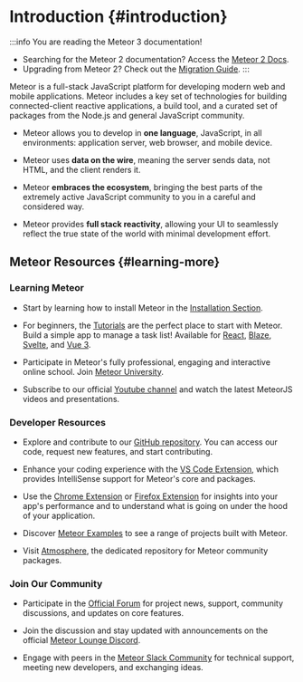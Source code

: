 



# Introduction {#introduction}

:::info You are reading the Meteor 3 documentation!

- Searching for the Meteor 2 documentation? Access the [Meteor 2 Docs](https://docs.meteor.com/).
- Upgrading from Meteor 2? Check out the [Migration Guide](https://v3-migration-docs.meteor.com/).
  :::

Meteor is a full-stack JavaScript platform for developing modern web and mobile applications. Meteor includes a key set of technologies for building connected-client reactive applications, a build tool, and a curated set of packages from the Node.js and general JavaScript community.

- Meteor allows you to develop in **one language**, JavaScript, in all environments: application server, web browser, and mobile device.

- Meteor uses **data on the wire**, meaning the server sends data, not HTML, and the client renders it.

- Meteor **embraces the ecosystem**, bringing the best parts of the extremely active JavaScript community to you in a careful and considered way.

- Meteor provides **full stack reactivity**, allowing your UI to seamlessly reflect the true state of the world with minimal development effort.

## Meteor Resources {#learning-more}

### Learning Meteor

- Start by learning how to install Meteor in the [Installation Section](/about/install.html).

- For beginners, the [Tutorials](https://www.meteor.com/developers/tutorials) are the perfect place to start with Meteor. Build a simple app to manage a task list! Available for [React](https://react-tutorial.meteor.com/), [Blaze](https://blaze-tutorial.meteor.com/), [Svelte](https://svelte-tutorial.meteor.com/), and [Vue 3](https://vue3-tutorial.meteor.com/).

- Participate in Meteor's fully professional, engaging and interactive online school. Join [Meteor University](https://university.meteor.com/).

- Subscribe to our official [Youtube channel](https://www.youtube.com/@meteorsoftware) and watch the latest MeteorJS videos and presentations.

### Developer Resources

- Explore and contribute to our [GitHub repository](https://github.com/meteor). You can access our code, request new features, and start contributing.

- Enhance your coding experience with the [VS Code Extension](https://marketplace.visualstudio.com/items?itemName=meteor-toolbox.meteor-toolbox), which provides IntelliSense support for Meteor's core and packages.

- Use the [Chrome Extension](https://chrome.google.com/webstore/detail/meteor-devtools-evolved/ibniinmoafhgbifjojidlagmggecmpgf) or [Firefox Extension](https://addons.mozilla.org/en-US/firefox/addon/meteor-devtools-evolved/) for insights into your app's performance and to understand what is going on under the hood of your application.

- Discover [Meteor Examples](https://github.com/meteor/examples) to see a range of projects built with Meteor.

- Visit [Atmosphere](https://atmospherejs.com), the dedicated repository for Meteor community packages.

### Join Our Community

- Participate in the [Official Forum](https://forums.meteor.com) for project news, support, community discussions, and updates on core features.

- Join the discussion and stay updated with announcements on the official [Meteor Lounge Discord](https://discord.gg/hZkTCaVjmT).

- Engage with peers in the [Meteor Slack Community](https://join.slack.com/t/meteor-community/shared_invite/enQtODA0NTU2Nzk5MTA3LWY5NGMxMWRjZDgzYWMyMTEyYTQ3MTcwZmU2YjM5MTY3MjJkZjQ0NWRjOGZlYmIxZjFlYTA5Mjg4OTk3ODRiOTc) for technical support, meeting new developers, and exchanging ideas.
